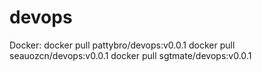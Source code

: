 # devops

Docker:
docker pull pattybro/devops:v0.0.1
docker pull seauozcn/devops:v0.0.1
docker pull sgtmate/devops:v0.0.1
